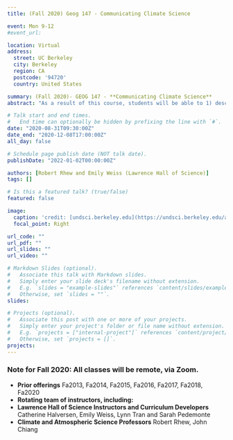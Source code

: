 ```yaml
---
title: (Fall 2020) Geog 147 - Communicating Climate Science

event: Mon 9-12
#event_url:  

location: Virtual 
address:
  street: UC Berkeley
  city: Berkeley
  region: CA
  postcode: '94720'
  country: United States

summary: (Fall 2020)- GEOG 147 - **Communicating Climate Science**
abstract: "As a result of this course, students will be able to 1) describe and use models to illustrate the processes, interactions, and mechanisms contributing to climate change; 2) demonstrate an understanding of how people learn, and 3) the importance and impact of social, cultural, and worldview belief systems on behavior related to climate change, through effectively communicating ideas and engaging in meaningful discussions with diverse, non-expert audiences."

# Talk start and end times.
#   End time can optionally be hidden by prefixing the line with `#`.
date: "2020-08-31T09:30:00Z"
date_end: "2020-12-08T17:00:00Z"
all_day: false

# Schedule page publish date (NOT talk date).
publishDate: "2022-01-02T00:00:00Z"

authors: [Robert Rhew and Emily Weiss (Lawrence Hall of Science)]
tags: []

# Is this a featured talk? (true/false)
featured: false

image:
  caption: 'credit: [undsci.berkeley.edu](https://undsci.berkeley.edu/article/scienceflowchart)'
  focal_point: Right

url_code: ""
url_pdf: ""
url_slides: ""
url_video: ""

# Markdown Slides (optional).
#   Associate this talk with Markdown slides.
#   Simply enter your slide deck's filename without extension.
#   E.g. `slides = "example-slides"` references `content/slides/example-slides.md`.
#   Otherwise, set `slides = ""`.
slides:

# Projects (optional).
#   Associate this post with one or more of your projects.
#   Simply enter your project's folder or file name without extension.
#   E.g. `projects = ["internal-project"]` references `content/project/deep-learning/index.md`.
#   Otherwise, set `projects = []`.
projects:
---
```

### Note for Fall 2020: All classes will be remote, via Zoom. 

- **Prior offerings** Fa2013, Fa2014, Fa2015, Fa2016, Fa2017, Fa2018, Fa2020
- **Rotating team of instructors, including:**
- **Lawrence Hall of Science Instructors and Curriculum Developers** Catherine Halversen, Emily Weiss, Lynn Tran and Sarah Pedemonte
- **Climate and Atmospheric Science Professors** Robert Rhew, John Chiang

